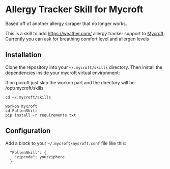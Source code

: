# Allergy Tracker Skill for Mycroft

Based off of another allergy scraper that no longer works.

This is a skill to add https://weather.com/ allergy tracker support to
[Mycroft](https://mycroft.ai). Currently you can ask for breathing comfort level and allergen levels

## Installation

Clone the repository into your `~/.mycroft/skills` directory. Then install the
dependencies inside your mycroft virtual environment:

If on picroft just skip the workon part and the directory will be /opt/mycroft/skills

```
cd ~/.mycroft/skills

workon mycroft
cd PollenSkill
pip install -r requirements.txt
```



## Configuration

Add a block to your `~/.mycroft/mycroft.conf` file like this:

```
  "PollenSkill": {
    "zipcode": yourziphere
  }
```


